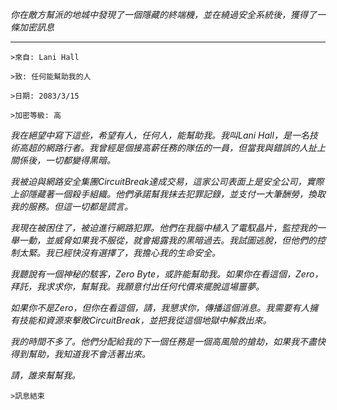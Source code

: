 _你在敵方幫派的地城中發現了一個隱藏的終端機，並在繞過安全系統後，獲得了一條加密訊息_

---

`>來自: Lani Hall`

`>致: 任何能幫助我的人`

`>日期: 2083/3/15`

`>加密等級: 高`

_我在絕望中寫下這些，希望有人，任何人，能幫助我。我叫Lani Hall，是一名技術高超的網路行者。我曾經是個接高薪任務的隊伍的一員，但當我與錯誤的人扯上關係後，一切都變得黑暗。_

_我被迫與網路安全集團CircuitBreak達成交易，這家公司表面上是安全公司，實際上卻隱藏著一個殺手組織。他們承諾幫我抹去犯罪記錄，並支付一大筆酬勞，換取我的服務。但這一切都是謊言。_

_我現在被困住了，被迫進行網路犯罪。他們在我腦中植入了電馭晶片，監控我的一舉一動，並威脅如果我不服從，就會揭露我的黑暗過去。我試圖逃脫，但他們的控制太緊。我已經快沒有選擇了，我擔心我的生命安全。_

_我聽說有一個神秘的駭客，Zero Byte，或許能幫助我。如果你在看這個，Zero，拜託，我求求你，幫幫我。我願意付出任何代價來擺脫這場噩夢。_

_如果你不是Zero，但你在看這個，請，我懇求你，傳播這個消息。我需要有人擁有技能和資源來擊敗CircuitBreak，並把我從這個地獄中解救出來。_

_我的時間不多了。他們分配給我的下一個任務是一個高風險的搶劫，如果我不盡快得到幫助，我知道我不會活著出來。_

_請，誰來幫幫我。_

`>訊息結束`

